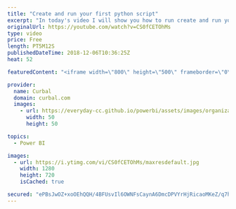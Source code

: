 ```yaml
---
title: "Create and run your first python script"
excerpt: "In today's video I will show you how to run create and run your first python script, a fun python script, to be more precise!  Hope you enjoy it and looking forward to see you own creations!  If you haven't work with Python before, I recommend you to check this two videos first: Install python and more:"
originalUrl: https://youtube.com/watch?v=CS0fCETOhMs
type: video
price: Free
length: PT5M12S
publishedDateTime: 2018-12-06T10:36:25Z
heat: 52

featuredContent: "<iframe width=\"800\" height=\"500\" frameborder=\"0\" src=\"https://www.youtube.com/embed/CS0fCETOhMs\" allow=\"accelerometer; autoplay; encrypted-media; gyroscope; picture-in-picture\" allowfullscreen></iframe>"

provider:
  name: Curbal
  domain: curbal.com
  images:
    - url: https://everyday-cc.github.io/powerbi/assets/images/organizations/curbal.com-50x50.jpg
      width: 50
      height: 50

topics:
  - Power BI

images:
  - url: https://i.ytimg.com/vi/CS0fCETOhMs/maxresdefault.jpg
    width: 1280
    height: 720
    isCached: true

secured: "ePBsJwOZ+xoOEhQQH/4BFUsvIl6OWNFsCaynA6DmcDPVYrHjRicaoMKeZ/q7hp11rSPQpBF4yCsl5sBmV0Y2i3N53xj+CDaugXF+DOCu3pK1/EZEGk5AE4KT8JBYWrD1H6mMNNGCWgJDhdPNXUYEdx0HnrqV4B2kyAErO8zlhLJt9BCvphhaoL5+mI/AtN0uyOVvNrWbVUpvj6WRUty8aYr9tVPAAkeRttUtWGg1zeEPVW53doeWhfPt8mEaWkGPWvPA/qQxfMmWvBV2bN0y/TfP14sRCJ6cYGDRy/Eh7AC9DnC+zK4z6pe/2SmREdhSAEtN35f12z3Lx1zkcGLHITQSCqqqUlI915ZOCmtleAYmYKmUB+XTOXH7RIsz7vpKv516w/YqyX6X4LMZa1Yh80ROBFvVpMpAzSH7/PPBBng=;UzOtBQwByQh87sE1ntXe6A=="
---
```


